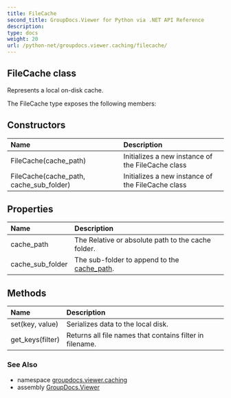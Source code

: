 ```yaml
---
title: FileCache
second_title: GroupDocs.Viewer for Python via .NET API Reference
description: 
type: docs
weight: 20
url: /python-net/groupdocs.viewer.caching/filecache/
---
```


## FileCache class

Represents a local on-disk cache.

The FileCache type exposes the following members:
## Constructors
| Name | Description |
| :- | :- |
|FileCache(cache_path)|Initializes a new instance of the FileCache class|
|FileCache(cache_path, cache_sub_folder)|Initializes a new instance of the FileCache class|
## Properties
| Name | Description |
| :- | :- |
|cache_path|The Relative or absolute path to the cache folder.|
|cache_sub_folder|The sub-folder to append to the [cache_path](/viewer/python-net/groupdocs.viewer.caching/filecache/).|
## Methods
| Name | Description |
| :- | :- |
|set(key, value)|Serializes data to the local disk.|
|get_keys(filter)|Returns all file names that contains filter in filename.|

### See Also

* namespace [groupdocs.viewer.caching](/viewer/python-net/groupdocs.viewer.caching/)
* assembly [GroupDocs.Viewer](/viewer/python-net/)

